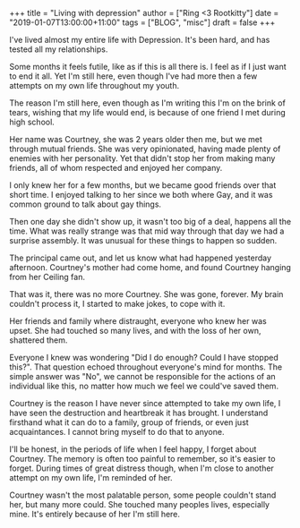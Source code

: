 +++
title = "Living with depression"
author = ["Ring <3 Rootkitty"]
date = "2019-01-07T13:00:00+11:00"
tags = ["BLOG", "misc"]
draft = false
+++

I've lived almost my entire life with Depression. It's been hard, and has tested
all my relationships.

Some months it feels futile, like as if this is all there is. I feel as if I
just want to end it all. Yet I'm still here, even though I've had more then a
few attempts on my own life throughout my youth.

The reason I'm still here, even though as I'm writing this I'm on the brink of
tears, wishing that my life would end, is because of one friend I met during
high school.

Her name was Courtney, she was 2 years older then me, but we met through mutual
friends. She was very opinionated, having made plenty of enemies with her
personality. Yet that didn't stop her from making many friends, all of whom
respected and enjoyed her company.

I only knew her for a few months, but we became good friends over that short
time. I enjoyed talking to her since we both where Gay, and it was common ground
to talk about gay things.

Then one day she didn't show up, it wasn't too big of a deal, happens all the
time. What was really strange was that mid way through that day we had a
surprise assembly. It was unusual for these things to happen so sudden.

The principal came out, and let us know what had happened yesterday afternoon.
Courtney's mother had come home, and found Courtney hanging from her Ceiling
fan.

That was it, there was no more Courtney. She was gone, forever. My brain
couldn't process it, I started to make jokes, to cope with it.

Her friends and family where distraught, everyone who knew her was upset. She
had touched so many lives, and with the loss of her own, shattered them.

Everyone I knew was wondering "Did I do enough? Could I have stopped this?".
That question echoed throughout everyone's mind for months. The simple answer
was "No", we cannot be responsible for the actions of an individual like this,
no matter how much we feel we could've saved them.

Courtney is the reason I have never since attempted to take my own life, I have
seen the destruction and heartbreak it has brought. I understand firsthand what
it can do to a family, group of friends, or even just acquaintances. I cannot
bring myself to do that to anyone.

I'll be honest, in the periods of life when I feel happy, I forget about
Courtney. The memory is often too painful to remember, so it's easier to forget.
During times of great distress though, when I'm close to another attempt on my
own life, I'm reminded of her.

Courtney wasn't the most palatable person, some people couldn't stand her, but
many more could. She touched many peoples lives, especially mine. It's entirely
because of her I'm still here.

